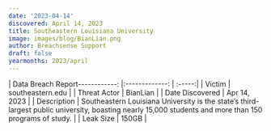 ```yaml
---
date: '2023-04-14'
discovered: April 14, 2023
title: Southeastern Louisiana University
image: images/blog/BianLian.png
author: Breachsense Support
draft: false
yearmonths: 2023/april
---
```


| Data Breach Report------------:     |:-------------:    | :-----:|
| Victim      | southeastern.edu      | 
| Threat Actor      | BianLian      | 
| Date Discovered      | Apr 14, 2023      | 
| Description      | Southeastern Louisiana University is the state’s third-largest public university, boasting nearly 15,000 students and more than 150 programs of study.      | 
| Leak Size      | 150GB      | 

